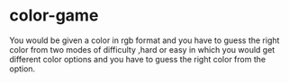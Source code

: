 # color-game
You would be given a color in rgb format and you have to guess the right color from two modes of difficulty ,hard or easy in which you
would get different color options and you have to guess the right color from the option. 
